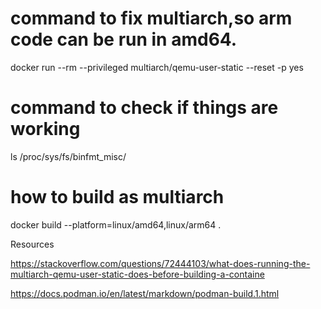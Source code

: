 # command to fix multiarch,so arm code can be run in amd64.
docker run --rm --privileged multiarch/qemu-user-static --reset -p yes

# command to check if things are working
ls /proc/sys/fs/binfmt_misc/


# how to build as multiarch
docker build --platform=linux/amd64,linux/arm64 .

Resources

https://stackoverflow.com/questions/72444103/what-does-running-the-multiarch-qemu-user-static-does-before-building-a-containe


https://docs.podman.io/en/latest/markdown/podman-build.1.html

